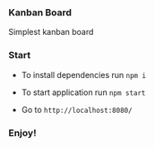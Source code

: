 ### Kanban Board ###

Simplest kanban board

### Start ###

* To install dependencies run
```npm i```

* To start application run
```npm start```

* Go to
```http://localhost:8080/```

### Enjoy! ###